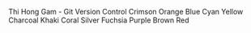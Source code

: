 Thi Hong Gam - Git Version Control
Crimson
Orange
Blue
Cyan
Yellow
Charcoal
Khaki
Coral
Silver
Fuchsia
Purple
Brown
Red
